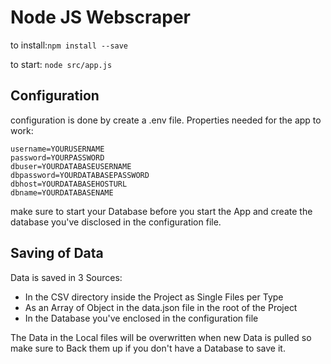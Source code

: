 # Node JS Webscraper

to install:`npm install --save`

to start: `node src/app.js`

## Configuration

configuration is done by create a .env file.
Properties needed for the app to work:
```
username=YOURUSERNAME
password=YOURPASSWORD
dbuser=YOURDATABASEUSERNAME
dbpassword=YOURDATABASEPASSWORD
dbhost=YOURDATABASEHOSTURL
dbname=YOURDATABASENAME
```

make sure to start your Database before you start the App and create the database you've disclosed
in the configuration file.

## Saving of Data
Data is saved in 3 Sources:
+ In the CSV directory inside the Project as Single Files per Type
+ As an Array of Object in the data.json file in the root of the Project
+ In the Database you've enclosed in the configuration file

The Data in the Local files will be overwritten when new Data is pulled so make sure to Back them up if 
you don't have a Database to save it.